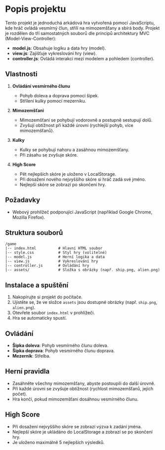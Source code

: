 # Popis projektu

Tento projekt je jednoduchá arkádová hra vytvořená pomocí JavaScriptu, kde hráč ovládá vesmírný člun, střílí na mimozemšťany a sbírá body. Projekt je rozdělen do tří samostatných souborů dle principů architektury MVC (Model-View-Controller):

- **model.js**: Obsahuje logiku a data hry (model).
- **view.js**: Zajišťuje vykreslování hry (view).
- **controller.js**: Ovládá interakci mezi modelem a pohledem (controller).

## Vlastnosti

1. **Ovládání vesmírného člunu**
   - Pohyb doleva a doprava pomocí šipek.
   - Střílení kulky pomocí mezerníku.

2. **Mimozemšťani**
   - Mimozemšťani se pohybují vodorovně a postupně sestupují dolů.
   - Zvyšují obtížnost při každé úrovni (rychlejší pohyb, více mimozemšťanů).

3. **Kulky**
   - Kulky se pohybují nahoru a zasáhnou mimozemšťany.
   - Při zásahu se zvyšuje skóre.

4. **High Score**
   - Pět nejlepších skóre je uloženo v LocalStorage.
   - Při dosažení nového nejvyššího skóre si hráč zadá své jméno.
   - Nejlepší skóre se zobrazí po skončení hry.

## Požadavky

- Webový prohlížeč podporující JavaScript (například Google Chrome, Mozilla Firefox).

## Struktura souborů

```
/game
|-- index.html          # Hlavní HTML soubor
|-- style.css           # Styl hry (volitelné)
|-- model.js            # Herní logika a data
|-- view.js             # Vykreslování hry
|-- controller.js       # Ovládání hry
|-- assets/             # Složka s obrázky (např. ship.png, alien.png)
```

## Instalace a spuštění

1. Nakopírujte si projekt do počítače.
2. Ujistěte se, že ve složce `assets` jsou dostupné obrázky (např. `ship.png`, `alien.png`).
3. Otevřete soubor `index.html` v prohlížeči.
4. Hra se automaticky spustí.

## Ovládání

- **Šipka doleva**: Pohyb vesmírného člunu doleva.
- **Šipka doprava**: Pohyb vesmírného člunu doprava.
- **Mezerník**: Střelba.

## Herní pravidla

- Zasáhněte všechny mimozemšťany, abyste postoupili do další úrovně.
- Při každé úrovni se zvyšuje obtížnost (rychlost mimozemšťanů, jejich počet).
- Hra končí, pokud mimozemšťani dosáhnou vesmírného člunu.

## High Score

- Při dosažení nejvyššího skóre se zobrazí výzva k zadání jména.
- Nejlepší skóre je ukládáno do LocalStorage a zobrazí se po skončení hry.
- Je uloženo maximálně 5 nejlepších výsledků.
